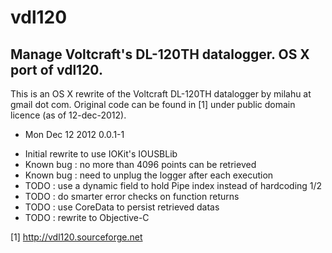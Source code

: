 vdl120
======

Manage Voltcraft's DL-120TH datalogger. OS X port of vdl120.
-- 

This is an OS X rewrite of the Voltcraft DL-120TH datalogger by milahu at gmail dot com.
Original code can be found in [1] under public domain licence (as of 12-dec-2012).

* Mon Dec 12 2012 0.0.1-1
- Initial rewrite to use IOKit's IOUSBLib
- Known bug : no more than 4096 points can be retrieved
- Known bug : need to unplug the logger after each execution
- TODO : use a dynamic field to hold Pipe index instead of hardcoding 1/2
- TODO : do smarter error checks on function returns
- TODO : use CoreData to persist retrieved datas
- TODO : rewrite to Objective-C


[1] http://vdl120.sourceforge.net

